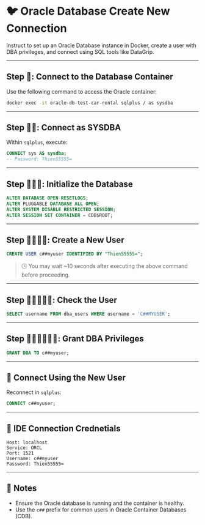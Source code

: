 # 🐦 Oracle Database Create New Connection

Instruct to set up an Oracle Database instance in Docker, create a user with DBA privileges, and connect using SQL tools like DataGrip.

---

## Step 🐸: Connect to the Database Container

Use the following command to access the Oracle container:

```bash
docker exec -it oracle-db-test-car-rental sqlplus / as sysdba
```

---

## Step 🐸🐸: Connect as SYSDBA

Within `sqlplus`, execute:

```sql
CONNECT sys AS sysdba;
-- Password: Thien55555=
```

---

## Step 🐸🐸🐸: Initialize the Database

```sql
ALTER DATABASE OPEN RESETLOGS;
ALTER PLUGGABLE DATABASE ALL OPEN;
ALTER SYSTEM DISABLE RESTRICTED SESSION;
ALTER SESSION SET CONTAINER = CDB$ROOT;
```

---

## Step 🐸🐸🐸🐸: Create a New User

```sql
CREATE USER c##myuser IDENTIFIED BY "Thien55555=";
```

> 🕒 You may wait \~10 seconds after executing the above command before proceeding.

---

## Step 🐸🐸🐸🐸🐸: Check the User

```sql
SELECT username FROM dba_users WHERE username = 'C##MYUSER';
```

---

## Step 🐸🐸🐸🐸🐸🐸: Grant DBA Privileges

```sql
GRANT DBA TO c##myuser;
```

---

## 🚩 Connect Using the New User

Reconnect in `sqlplus`:

```sql
CONNECT c##myuser;
```

---

## 🚩 IDE Connection Crednetials
```plaintext
Host: localhost
Service: ORCL
Port: 1521
Username: c##myuser
Password: Thien55555=
```

---

## 📌 Notes

* Ensure the Oracle database is running and the container is healthy.
* Use the `c##` prefix for common users in Oracle Container Databases (CDB).
